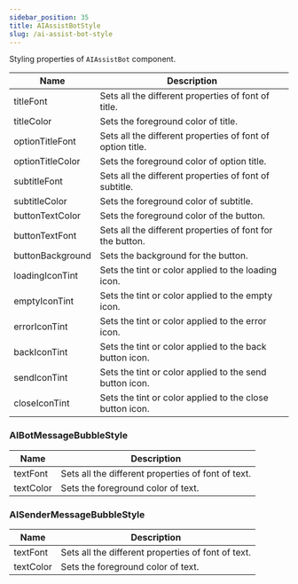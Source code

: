 ```yaml
---
sidebar_position: 35
title: AIAssistBotStyle
slug: /ai-assist-bot-style
---
```


Styling properties of `AIAssistBot` component.

| Name | Description | 
| ---- | ---- | 
| titleFont | Sets all the different properties of font of title. | 
| titleColor | Sets the foreground color of title. | 
| optionTitleFont | Sets all the different properties of font of option title. | 
| optionTitleColor | Sets the foreground color of option title. | 
| subtitleFont | Sets all the different properties of font of subtitle. | 
| subtitleColor | Sets the foreground color of subtitle. | 
| buttonTextColor | Sets the foreground color of the button. | 
| buttonTextFont | Sets all the different properties of font for the button. | 
| buttonBackground | Sets the background for the button. | 
| loadingIconTint | Sets the tint or color applied to the loading icon. | 
| emptyIconTint | Sets the tint or color applied to the empty icon. | 
| errorIconTint | Sets the tint or color applied to the error icon. | 
| backIconTint | Sets the tint or color applied to the back button icon. | 
| sendIconTint | Sets the tint or color applied to the send button icon. | 
| closeIconTint | Sets the tint or color applied to the close button icon. | 


### AIBotMessageBubbleStyle

| Name | Description | 
| ---- | ---- | 
| textFont | Sets all the different properties of font of text. | 
| textColor | Sets the foreground color of text. | 


### AISenderMessageBubbleStyle

| Name | Description | 
| ---- | ---- | 
| textFont | Sets all the different properties of font of text. | 
| textColor | Sets the foreground color of text. | 

